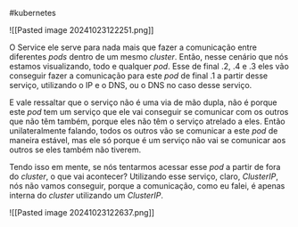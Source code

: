 #kubernetes 

![[Pasted image 20241023122251.png]]

O Service ele serve para nada mais que fazer a comunicação entre diferentes _pods_ dentro de um mesmo _cluster_.
Então, nesse cenário que nós estamos visualizando, todo e qualquer _pod_. Esse de final .2, .4 e .3 eles vão conseguir fazer a comunicação para este _pod_ de final .1 a partir desse serviço, utilizando o IP e o DNS, ou o DNS no caso desse serviço.

E vale ressaltar que o serviço não é uma via de mão dupla, não é porque este _pod_ tem um serviço que ele vai conseguir se comunicar com os outros que não têm também, porque eles não têm o serviço atrelado a eles. Então unilateralmente falando, todos os outros vão se comunicar a este _pod_ de maneira estável, mas ele só porque é um serviço não vai se comunicar aos outros se eles também não tiverem.

Tendo isso em mente, se nós tentarmos acessar esse _pod_ a partir de fora do _cluster_, o que vai acontecer? Utilizando esse serviço, claro, _ClusterIP_, nós não vamos conseguir, porque a comunicação, como eu falei, é apenas interna do _cluster_ utilizando um _ClusterIP_.

![[Pasted image 20241023122637.png]]

